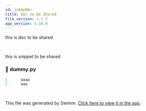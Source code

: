 ```yaml
---
id: jok6p96c
title: Doc to be Shared
file_version: 1.1.3
app_version: 1.18.0
---
```


this is doc to be shared

<br/>

this is snippet to be shared
<!-- NOTE-swimm-snippet: the lines below link your snippet to Swimm -->
### 📄 dummy.py
```python
1      aaaa
2      aaa
```

<br/>

This file was generated by Swimm. [Click here to view it in the app](https://swimm-web-app.web.app/repos/Z2l0aHViJTNBJTNBdGVzdC1naXRodWItYXBwJTNBJTNBc3dpbW1pbw==/docs/jok6p96c).
